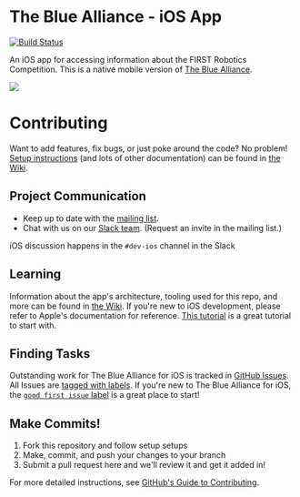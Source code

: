 The Blue Alliance - iOS App
===
[![Build Status](https://travis-ci.org/the-blue-alliance/the-blue-alliance-ios.svg?branch=master)](https://travis-ci.org/the-blue-alliance/the-blue-alliance-ios)

An iOS app for accessing information about the FIRST Robotics Competition. This is a native mobile version of [The Blue Alliance](http://www.thebluealliance.com).

![](https://raw.githubusercontent.com/the-blue-alliance/the-blue-alliance-ios/master/screenshots/app-preview.jpeg)

Contributing
===
Want to add features, fix bugs, or just poke around the code? No problem! [Setup instructions](https://github.com/the-blue-alliance/the-blue-alliance-ios/wiki/Setup) (and lots of other documentation) can be found in [the Wiki](https://github.com/the-blue-alliance/the-blue-alliance-ios/wiki).

Project Communication
---
 - Keep up to date with the [mailing list](https://groups.google.com/forum/#!forum/thebluealliance-developers).
 - Chat with us on our [Slack team](https://the-blue-alliance.slack.com/). (Request an invite in the mailing list.)

iOS discussion happens in the `#dev-ios` channel in the Slack

Learning
---
Information about the app's architecture, tooling used for this repo, and more can be found in [the Wiki](https://github.com/the-blue-alliance/the-blue-alliance-ios/wiki). If you're new to iOS development, please refer to Apple's documentation for reference. [This tutorial](https://developer.apple.com/library/archive/referencelibrary/GettingStarted/DevelopiOSAppsSwift/index.html) is a great tutorial to start with.

Finding Tasks
---
Outstanding work for The Blue Alliance for iOS is tracked in [GitHub Issues](https://github.com/the-blue-alliance/the-blue-alliance-ios/issues). All Issues are [tagged with labels](https://github.com/the-blue-alliance/the-blue-alliance-ios/labels). If you're new to The Blue Alliance for iOS, the [`good first issue` label](https://github.com/the-blue-alliance/the-blue-alliance-ios/issues?q=is%3Aopen+is%3Aissue+label%3A%22good+first+issue%22) is a great place to start!

Make Commits!
---
1. Fork this repository and follow setup setups
2. Make, commit, and push your changes to your branch
3. Submit a pull request here and we'll review it and get it added in!

For more detailed instructions, see [GitHub's Guide to Contributing](https://guides.github.com/activities/contributing-to-open-source/).
